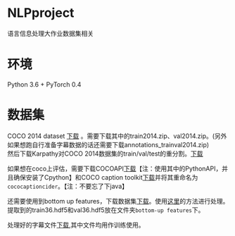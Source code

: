 # NLPproject
语言信息处理大作业数据集相关
# 环境
Python 3.6 + PyTorch 0.4 
# 数据集
COCO 2014 dataset [下载](http://cocodataset.org/#download) 。需要下载其中的train2014.zip、val2014.zip。(另外如果想跑自行准备字幕数据的话还需要下载annotations_trainval2014.zip)<br/>
然后下载Karpathy对COCO 2014数据集的train/val/test的重分割。[下载](http://cs.stanford.edu/people/karpathy/deepimagesent/caption_datasets.zip) <br/>

如果想在coco上评估，需要下载COCOAPI[下载](https://github.com/cocodataset/cocoapi)【注：使用其中的PythonAPI，并且确保安装了Cpython】和COCO caption toolkit[下载](https://github.com/tylin/coco-caption)并将其重命名为`cococaptioncider`。【注：不要忘了下java】

还需要使用到bottom up features，下载数据集[下载](https://imagecaption.blob.core.windows.net/imagecaption/trainval_36.zip)。使用[这里](https://github.com/hengyuan-hu/bottom-up-attention-vqa)的方法进行处理。提取到的train36.hdf5和val36.hdf5放在文件夹`bottom-up features`下。

处理好的字幕文件[下载](https://drive.google.com/open?id=1vuE0Tj1a1wH-Yh2G_i6Mh1lHiIMM9b7V),其中文件均用作训练使用。
